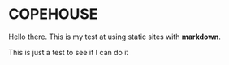 # COPEHOUSE  

Hello there.  This is my test at using static sites with **markdown**.  

This is just a test to see if I can do it